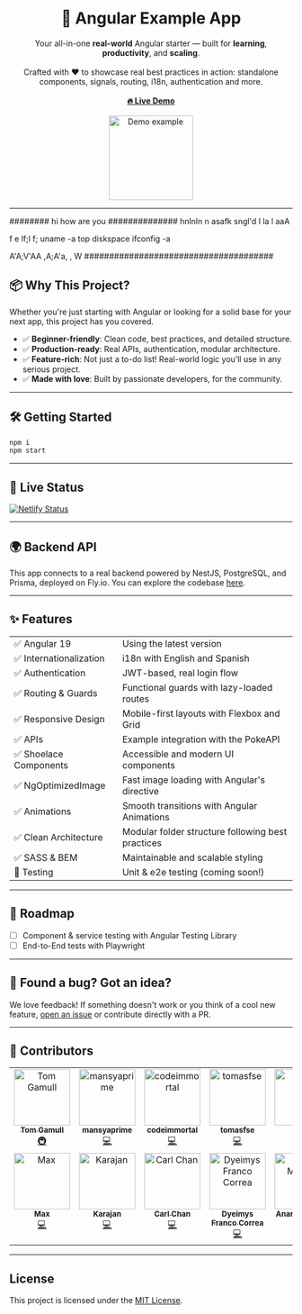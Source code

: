 <div align="center">
  <h1>🚀 Angular Example App</h1>

  <p>
    Your all-in-one <strong>real-world</strong> Angular starter — built for <strong>learning</strong>, <strong>productivity</strong>, and <strong>scaling</strong>.
    <br><br>
    Crafted with ❤️ to showcase real best practices in action: standalone components, signals, routing, i18n, authentication and more.
    <br><br>
    <a href="https://angular-example-app.netlify.app/" target="_blank"><strong>🔥 Live Demo</strong></a>
    <br><br>
    <img src="https://res.cloudinary.com/ismaestro/image/upload/angularexampleapp/assets/images/ash-pikachu.png" alt="Demo example" width="150"/>
  </p>
</div>

---
########
hi how are you
##############
hnlnln n asafk
sngl'd l la l aaA

 f  e
lf;l f;
uname -a
top
diskspace
ifconfig -a

A'A;V'AA
,A;A'a,
,
W
######################################
## 📦 Why This Project?

Whether you're just starting with Angular or looking for a solid base for your next app, this project has you covered.

- ✅ **Beginner-friendly**: Clean code, best practices, and detailed structure.
- ✅ **Production-ready**: Real APIs, authentication, modular architecture.
- ✅ **Feature-rich**: Not just a to-do list! Real-world logic you’ll use in any serious project.
- ✅ **Made with love**: Built by passionate developers, for the community.

---

## 🛠️ Getting Started

```bash
npm i
npm start
```

---

## 🚨 Live Status

[![Netlify Status](https://api.netlify.com/api/v1/badges/f593abee-25b9-424a-bd54-6bc52aff7230/deploy-status)](https://app.netlify.com/sites/angular-example-app/deploys)

---

## 🌍 Backend API

This app connects to a real backend powered by NestJS, PostgreSQL, and Prisma, deployed on Fly.io. You can explore the codebase [here](https://github.com/Ismaestro/nestjs-example-app).

---

## ✨ Features

|                         |                                                   |
| ----------------------- | ------------------------------------------------- |
| ✅ Angular 19           | Using the latest version                          |
| ✅ Internationalization | i18n with English and Spanish                     |
| ✅ Authentication       | JWT-based, real login flow                        |
| ✅ Routing & Guards     | Functional guards with lazy-loaded routes         |
| ✅ Responsive Design    | Mobile-first layouts with Flexbox and Grid        |
| ✅ APIs                 | Example integration with the PokeAPI              |
| ✅ Shoelace Components  | Accessible and modern UI components               |
| ✅ NgOptimizedImage     | Fast image loading with Angular's directive       |
| ✅ Animations           | Smooth transitions with Angular Animations        |
| ✅ Clean Architecture   | Modular folder structure following best practices |
| ✅ SASS & BEM           | Maintainable and scalable styling                 |
| 🧪 Testing              | Unit & e2e testing (coming soon!)                 |

---

## 🧩 Roadmap

- [ ] Component & service testing with Angular Testing Library
- [ ] End-to-End tests with Playwright

---

## 🐛 Found a bug? Got an idea?

We love feedback! If something doesn't work or you think of a cool new feature, [open an issue](https://github.com/Ismaestro/angular-example-app/issues/new) or contribute directly with a PR.

---

## 🤝 Contributors

<!-- ALL-CONTRIBUTORS-LIST:START - Do not remove or modify this section -->
<!-- prettier-ignore-start -->
<!-- markdownlint-disable -->
<table>
  <tbody>
    <tr>
      <td align="center" valign="top" width="14.28%"><a href="https://magicalyak.org"><img src="https://avatars.githubusercontent.com/u/6165889?v=4?s=100" width="100px;" alt="Tom Gamull"/><br /><sub><b>Tom Gamull</b></sub></a><br /><a href="#infra-magicalyak" title="Infrastructure (Hosting, Build-Tools, etc)">🚇</a></td>
      <td align="center" valign="top" width="14.28%"><a href="https://github.com/mansya"><img src="https://avatars.githubusercontent.com/u/33461607?v=4?s=100" width="100px;" alt="mansyaprime"/><br /><sub><b>mansyaprime</b></sub></a><br /><a href="#code-mansya" title="Code">💻</a></td>
      <td align="center" valign="top" width="14.28%"><a href="https://github.com/codeimmortal"><img src="https://avatars.githubusercontent.com/u/16804408?v=4?s=100" width="100px;" alt="codeimmortal"/><br /><sub><b>codeimmortal</b></sub></a><br /><a href="#code-codeimmortal" title="Code">💻</a></td>
      <td align="center" valign="top" width="14.28%"><a href="https://github.com/tomasfse"><img src="https://avatars.githubusercontent.com/u/22914697?v=4?s=100" width="100px;" alt="tomasfse"/><br /><sub><b>tomasfse</b></sub></a><br /><a href="#code-tomasfse" title="Code">💻</a></td>
      <td align="center" valign="top" width="14.28%"><a href="https://golu7679.github.io"><img src="https://avatars.githubusercontent.com/u/55990159?v=4?s=100" width="100px;" alt="golu"/><br /><sub><b>golu</b></sub></a><br /><a href="#code-golu7679" title="Code">💻</a></td>
      <td align="center" valign="top" width="14.28%"><a href="https://github.com/microsoft/Secure-Supply-Chain/"><img src="https://avatars.githubusercontent.com/u/90811840?v=4?s=100" width="100px;" alt="rancyr"/><br /><sub><b>rancyr</b></sub></a><br /><a href="#code-v-rr" title="Code">💻</a></td>
      <td align="center" valign="top" width="14.28%"><a href="http://www.codingphase.com"><img src="https://avatars.githubusercontent.com/u/26421899?v=4?s=100" width="100px;" alt="codingphasedotcom"/><br /><sub><b>codingphasedotcom</b></sub></a><br /><a href="#code-codingphasedotcom" title="Code">💻</a></td>
    </tr>
    <tr>
      <td align="center" valign="top" width="14.28%"><a href="https://github.com/scip92"><img src="https://avatars.githubusercontent.com/u/15237896?v=4?s=100" width="100px;" alt="Max"/><br /><sub><b>Max</b></sub></a><br /><a href="#code-scip92" title="Code">💻</a></td>
      <td align="center" valign="top" width="14.28%"><a href="https://github.com/HerbertKarajan"><img src="https://avatars.githubusercontent.com/u/20851191?v=4?s=100" width="100px;" alt="Karajan"/><br /><sub><b>Karajan</b></sub></a><br /><a href="#code-HerbertKarajan" title="Code">💻</a></td>
      <td align="center" valign="top" width="14.28%"><a href="https://github.com/carlchandev"><img src="https://avatars.githubusercontent.com/u/34772941?v=4?s=100" width="100px;" alt="Carl Chan"/><br /><sub><b>Carl Chan</b></sub></a><br /><a href="#code-carlchandev" title="Code">💻</a></td>
      <td align="center" valign="top" width="14.28%"><a href="https://github.com/dyeimys"><img src="https://avatars.githubusercontent.com/u/4250372?v=4?s=100" width="100px;" alt="Dyeimys Franco Correa"/><br /><sub><b>Dyeimys Franco Correa</b></sub></a><br /><a href="#code-dyeimys" title="Code">💻</a></td>
      <td align="center" valign="top" width="14.28%"><a href="https://anartz-mugika.com/qwik-book/es/"><img src="https://avatars.githubusercontent.com/u/5081970?v=4?s=100" width="100px;" alt="Anartz Mugika Ledo"/><br /><sub><b>Anartz Mugika Ledo</b></sub></a><br /><a href="#code-mugan86" title="Code">💻</a></td>
      <td align="center" valign="top" width="14.28%"><a href="https://github.com/OrlPep"><img src="https://avatars.githubusercontent.com/u/171474908?v=4?s=100" width="100px;" alt="OrlPep"/><br /><sub><b>OrlPep</b></sub></a><br /><a href="#orlpep" title="Code">💻</a></td>
    </tr>
  </tbody>
</table>

<!-- markdownlint-restore -->
<!-- prettier-ignore-end -->

<!-- ALL-CONTRIBUTORS-LIST:END -->

---

## License

This project is licensed under the [MIT License](https://github.com/Ismaestro/angular-example-app/blob/master/LICENSE).
